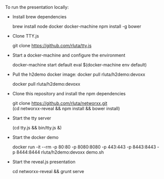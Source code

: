 To run the presentation locally:

 * Install brew dependencies

 
     brew install node docker docker-machine
     npm install -g bower
 
 * Clone TTY.js 


    git clone https://github.com/rluta/tty.js

 
 * Start a docker-machine and configure the environment
 
 
    docker-machine start default
    eval $(docker-machine env default)
 
   
 * Pull the h2demo docker image: docker pull rluta/h2demo:devoxx
 
 
    docker pull rluta/h2demo:devoxx

   
 * Clone this repository and install the npm dependencies


    git clone https://github.com/rluta/networxx.git  
    (cd networxx-reveal && npm install && bower install)
  
  
 * Start the tty server
 
 
    (cd tty.js && bin/tty.js &)
 
   
 * Start the docker demo
 
 
    docker run -it --rm -p 80:80 -p 8080:8080 -p 443:443 -p 8443:8443 -p 8444:8444 rluta/h2demo:devoxx demo.sh
 
   
 * Start the reveal.js presentation
 
 
    cd networxx-reveal && grunt serve
   
   
